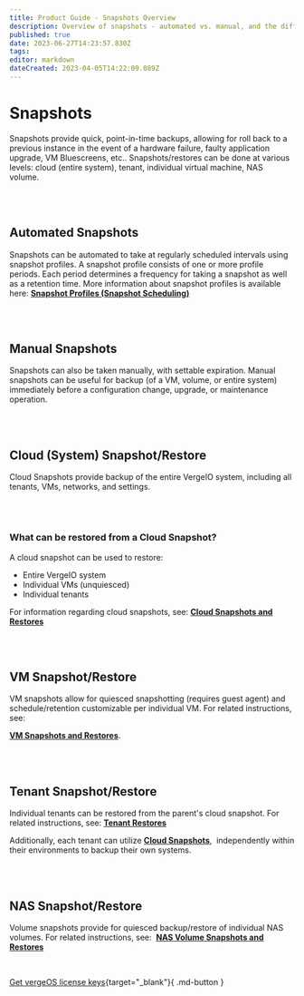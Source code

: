 ```yaml
---
title: Product Guide - Snapshots Overview
description: Overview of snapshots - automated vs. manual, and the different levels of snapshot/restore protection
published: true
date: 2023-06-27T14:23:57.830Z
tags: 
editor: markdown
dateCreated: 2023-04-05T14:22:09.089Z
---
```


# Snapshots

Snapshots provide quick, point-in-time backups, allowing for roll back to a previous instance in the event of a hardware failure, faulty application upgrade, VM Bluescreens, etc.. Snapshots/restores can be done at various levels: cloud (entire system), tenant, individual virtual machine, NAS volume.


<br>
<br>

## Automated Snapshots

Snapshots can be automated to take at regularly scheduled intervals using snapshot profiles. A snapshot profile consists of one or more profile periods. Each period determines a frequency for taking a snapshot as well as a retention time. More information about snapshot profiles is available here: [**Snapshot Profiles (Snapshot Scheduling)**](/public/ProductGuide/snapshot-profiles)

<br>
<br>

## Manual Snapshots

Snapshots can also be taken manually, with settable expiration. Manual snapshots can be useful for backup (of a VM, volume, or entire system) immediately before a configuration change, upgrade, or maintenance operation.

<br>
<br>


## Cloud (System) Snapshot/Restore

Cloud Snapshots provide backup of the entire VergeIO system, including all tenants, VMs, networks, and settings.

<br>
<br>


### What can be restored from a Cloud Snapshot?

A cloud snapshot can be used to restore:

-   Entire VergeIO system
-   Individual VMs (unquiesced)
-   Individual tenants

For information regarding cloud snapshots, see: [**Cloud Snapshots and Restores**](/public/ProductGuide/cloudsnapshotandrestore)

<br>
<br>

## VM Snapshot/Restore

VM snapshots allow for quiesced snapshotting (requires guest agent) and schedule/retention customizable per individual VM. For related instructions, see: 

[**VM Snapshots and Restores**](/public/ProductGuide/VMsnapshotsandrestores).

<br>
<br>

## Tenant Snapshot/Restore

Individual tenants can be restored from the parent's cloud snapshot. For related instructions, see: [**Tenant Restores**](/public/ProductGuide/tenantrestores)

Additionally, each tenant can utilize [**Cloud Snapshots**](/public/ProductGuide/cloudsnapshotandrestore),  independently within their environments to backup their own systems.
 
 <br>
<br>

## NAS Snapshot/Restore

Volume snapshots provide for quiesced backup/restore of individual NAS volumes. For related instructions, see:  [**NAS Volume Snapshots and Restores**](/public/ProductGuide/volumesnapsandrestores)

<br>

[Get vergeOS license keys](https://www.verge.io/test-drive){target="_blank"}{ .md-button }